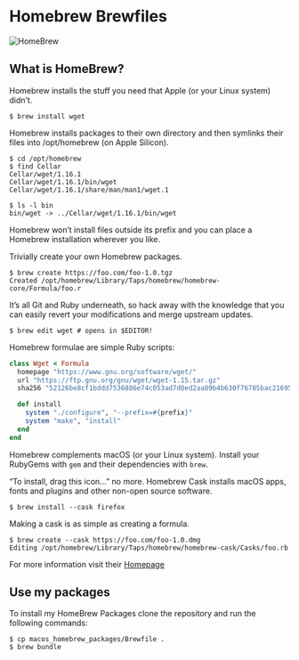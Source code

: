 
# Homebrew Brewfiles

![HomeBrew](https://cdn.pimylifeup.com/wp-content/uploads/2022/10/Install-Homebrew-macOS-no-wm.jpg)

## What is HomeBrew?


Homebrew installs the stuff you need that Apple (or your Linux system) didn’t.

    $ brew install wget

Homebrew installs packages to their own directory and then symlinks their files into /opt/homebrew (on Apple Silicon).

    $ cd /opt/homebrew
    $ find Cellar
    Cellar/wget/1.16.1
    Cellar/wget/1.16.1/bin/wget
    Cellar/wget/1.16.1/share/man/man1/wget.1

    $ ls -l bin
    bin/wget -> ../Cellar/wget/1.16.1/bin/wget



Homebrew won’t install files outside its prefix and you can place a Homebrew installation wherever you like.

Trivially create your own Homebrew packages.

    $ brew create https://foo.com/foo-1.0.tgz
    Created /opt/homebrew/Library/Taps/homebrew/homebrew-core/Formula/foo.r



It’s all Git and Ruby underneath, so hack away with the knowledge that you can easily revert your modifications and merge upstream updates.

    $ brew edit wget # opens in $EDITOR!

Homebrew formulae are simple Ruby scripts:

```ruby
class Wget < Formula
  homepage "https://www.gnu.org/software/wget/"
  url "https://ftp.gnu.org/gnu/wget/wget-1.15.tar.gz"
  sha256 "52126be8cf1bddd7536886e74c053ad7d0ed2aa89b4b630f76785bac21695fcd"

  def install
    system "./configure", "--prefix=#{prefix}"
    system "make", "install"
  end
end
```


Homebrew complements macOS (or your Linux system). Install your RubyGems with `gem` and their dependencies with `brew`.

“To install, drag this icon…” no more. Homebrew Cask installs macOS apps, fonts and plugins and other non-open source software.

    $ brew install --cask firefox

Making a cask is as simple as creating a formula.

    $ brew create --cask https://foo.com/foo-1.0.dmg
    Editing /opt/homebrew/Library/Taps/homebrew/homebrew-cask/Casks/foo.rb

For more information visit their [Homepage](https://brew.sh/)

## Use my packages

To install my HomeBrew Packages clone the repository and run the following commands:

    $ cp macos_homebrew_packages/Brewfile .
    $ brew bundle
